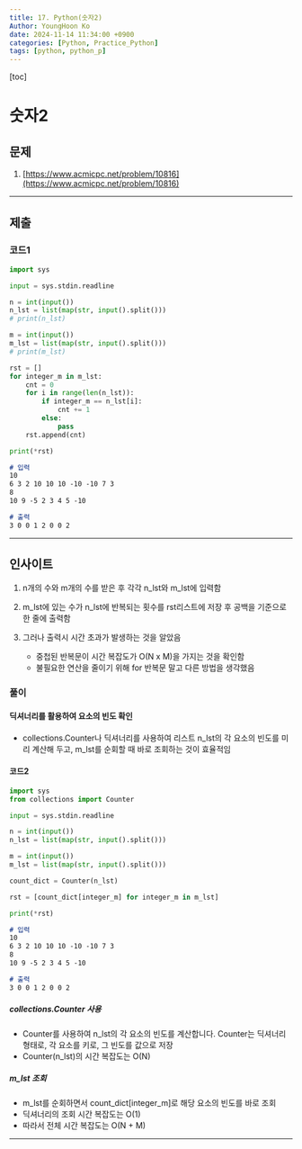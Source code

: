 ```yaml
---
title: 17. Python(숫자2)
Author: YoungHoon Ko
date: 2024-11-14 11:34:00 +0900
categories: [Python, Practice_Python]
tags: [python, python_p]
---
```


[toc]

# 숫자2

## 문제

1. [https://www.acmicpc.net/problem/10816](https://www.acmicpc.net/problem/10816) 

---

## 제출

### 코드1

```python
import sys

input = sys.stdin.readline

n = int(input())
n_lst = list(map(str, input().split()))
# print(n_lst)

m = int(input())
m_lst = list(map(str, input().split()))
# print(m_lst)

rst = []
for integer_m in m_lst:
    cnt = 0
    for i in range(len(n_lst)):
        if integer_m == n_lst[i]:
            cnt += 1
        else:
            pass
    rst.append(cnt)

print(*rst)
```

```markdown
# 입력
10
6 3 2 10 10 10 -10 -10 7 3
8
10 9 -5 2 3 4 5 -10
```

```markdown
# 출력
3 0 0 1 2 0 0 2
```

---

## 인사이트

1. n개의 수와 m개의 수를 받은 후 각각 n_lst와 m_lst에 입력함

2. m_lst에 있는 수가 n_lst에 반복되는 횟수를 rst리스트에 저장 후 공백을 기준으로 한 줄에 출력함

3. 그러나 출력시 시간 초과가 발생하는 것을 알았음
   - 중첩된 반복문이 시간 복잡도가 O(N x M)을 가지는 것을 확인함
   - 불필요한 연산을 줄이기 위해 for 반복문 말고 다른 방법을 생각했음


### 풀이

#### 딕셔너리를 활용하여 요소의 빈도 확인

- collections.Counter나 딕셔너리를 사용하여 리스트 n_lst의 각 요소의 빈도를 미리 계산해 두고, m_lst를 순회할 때 바로 조회하는 것이 효율적임

#### 코드2

```python
import sys
from collections import Counter

input = sys.stdin.readline

n = int(input())
n_lst = list(map(str, input().split()))

m = int(input())
m_lst = list(map(str, input().split()))

count_dict = Counter(n_lst)

rst = [count_dict[integer_m] for integer_m in m_lst]

print(*rst)
```

```markdown
# 입력
10
6 3 2 10 10 10 -10 -10 7 3
8
10 9 -5 2 3 4 5 -10
```

```markdown
# 출력
3 0 0 1 2 0 0 2
```

##### 	collections.Counter **사용**

- Counter를 사용하여 n_lst의 각 요소의 빈도를 계산합니다. Counter는 딕셔너리 형태로, 각 요소를 키로, 그 빈도를 값으로 저장
- Counter(n_lst)의 시간 복잡도는 O(N) 

##### m_lst 조회

- m_lst를 순회하면서 count_dict[integer_m]로 해당 요소의 빈도를 바로 조회
- 딕셔너리의 조회 시간 복잡도는 O(1) 
- 따라서 전체 시간 복잡도는 O(N + M)

---
